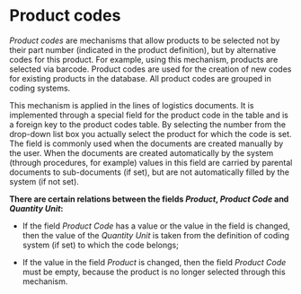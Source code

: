 # Product codes

*Product codes* are mechanisms that allow products to be selected not by their part number (indicated in the product definition), but by alternative codes for this product. For example, using this mechanism,  products are selected via barcode. Product codes are used for the creation of new codes for existing products in the database.  All product codes are grouped in coding systems.

This mechanism is applied in the lines of logistics documents. It is implemented through a special field for the product code in the table and is a foreign key to the product codes table. By selecting the number from the drop-down list box you actually select the product for which the code is set. The field is commonly used when the documents are created manually by the user. When the documents are created automatically by the system (through procedures, for example) values in this field are carried by parental documents to sub-documents (if set), but are not automatically filled by the system (if not set).

**There are certain relations between the fields *Product*, *Product Code* and *Quantity Unit*:**

- If the field *Product Code* has a value or the value in the field is changed, then the value of the *Quantity Unit* is taken from the definition of coding system (if set) to which the code belongs;

- If the value in the field *Product* is changed, then the field *Product Code* must be empty, because the product is no longer selected through this mechanism.
